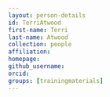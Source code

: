 ```yaml
---
layout: person-details
id: TerriAtwood
first-name: Terri
last-name: Atwood
collection: people
affiliation:
homepage:
github_username:
orcid:
groups: [trainingmaterials]
---
```

